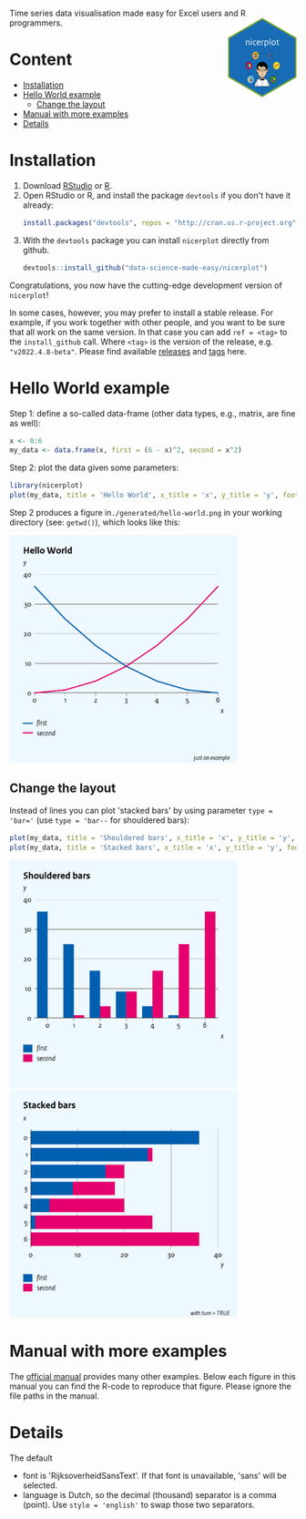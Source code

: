 Time series data visualisation made easy for Excel users and R programmers. <img src='man/figures/nicerplot-hex-logo.png' align="right" height="139" />

# Content
- [Installation](#installation)
- [Hello World example](#hello-world-example)
  * [Change the layout](#change-the-layout)
- [Manual with more examples](#manual-with-more-examples)
- [Details](#details)

# Installation
1. Download [RStudio](https://www.rstudio.com) or [R](https://cran.r-project.org/).
2. Open RStudio or R, and install the package `devtools` if you don't have it already:
    ``` R
    install.packages("devtools", repos = "http://cran.us.r-project.org")
    ```
3. With the `devtools` package you can install `nicerplot` directly from github.
    ``` R
    devtools::install_github("data-science-made-easy/nicerplot")
    ```

Congratulations, you now have the cutting-edge development version of `nicerplot`!

In some cases, however, you may prefer to install a stable release. For example, if you work together with other people, and you want to be sure that all work on the same version. In that case you can add `ref = <tag>` to the `install_github` call. Where `<tag>` is the version of the release, e.g. `"v2022.4.8-beta"`. Please find available [releases](https://github.com/data-science-made-easy/nicerplot/releases) and [tags](https://github.com/data-science-made-easy/nicerplot/tags) here.

# Hello World example
Step 1: define a so-called data-frame (other data types, e.g., matrix, are fine as well):
``` R
x <- 0:6
my_data <- data.frame(x, first = (6 - x)^2, second = x^2)
```

Step 2: plot the data given some parameters:
``` R
library(nicerplot)
plot(my_data, title = 'Hello World', x_title = 'x', y_title = 'y', footnote = "just an example")
```

Step 2 produces a figure in`./generated/hello-world.png` in your working directory (see: `getwd()`), which looks like this:

<img src="./inst/extdata/examples/png/Hello-World.png" width = 400>

## Change the layout
Instead of lines you can plot 'stacked bars' by using parameter `type = 'bar='` (use `type = 'bar--` for shouldered bars):

``` R
plot(my_data, title = 'Shouldered bars', x_title = 'x', y_title = 'y', type = 'bar--', file = 'Hello-World-shouldered-bars')
plot(my_data, title = 'Stacked bars', x_title = 'x', y_title = 'y', footnote = 'with turn = TRUE', type = 'bar=', file = 'Hello-World-stacked-bars', turn = TRUE)
```

<img src="./inst/extdata/examples/png/Hello-World-shouldered-bars.png" width = 400> <img src="./inst/extdata/examples/png/Hello-World-stacked-bars.png" width = 400>

# Manual with more examples
The <a href="https://htmlpreview.github.io/?https://github.com/data-science-made-easy/nicerplot/blob/master/inst/extdata/nicerplot-manual.html" target="_blank">official manual</a> provides many other examples. Below each figure in this manual you can find the R-code to reproduce that figure. Please ignore the file paths in the manual.

# Details
The default

- font is 'RijksoverheidSansText'. If that font is unavailable, 'sans' will be selected.
- language is Dutch, so the decimal (thousand) separator is a comma (point). Use `style = 'english'` to swap those two separators.

